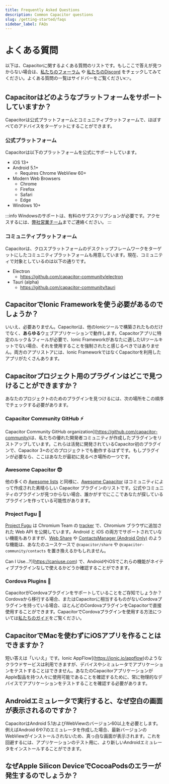 ```yaml
---
title: Frequently Asked Questions
description: Common Capacitor questions
slug: /getting-started/faqs
sidebar_label: FAQs
---
```


# よくある質問

以下は、Capacitorに関するよくある質問のリストです。もしここで答えが見つからない場合は、[私たちのフォーラム](https://forum.ionicframework.com) や [私たちのDiscord](https://ionic.link/discord) をチェックしてみてください。よくある質問の一覧はサイドバーをご覧ください👉。

## Capacitorはどのようなプラットフォームをサポートしていますか？

Capacitorは公式プラットフォームとコミュニティプラットフォームで、ほぼすべてのアドバイスをターゲットにすることができます。

### 公式プラットフォーム

Capacitorは以下のプラットフォームを公式にサポートしています。
- iOS 13+
- Android 5.1+
  - Requires Chrome WebView 60+
- Modern Web Browsers
  - Chrome
  - Firefox
  - Safari
  - Edge
- Windows 10+

:::info
Windowsのサポートは、有料のサブスクリプションが必要です。アクセスするには、[弊社営業チーム](https://ionic.io/contact/sales)までご連絡ください。
:::

### コミュニティプラットフォーム

Capacitorは、クロスプラットフォームのデスクトップフレームワークをターゲットにしたコミュニティプラットフォームも用意しています。現在、コミュニティで対象としているのは以下の通りです。
- Electron
  - https://github.com/capacitor-community/electron
- Tauri (alpha)
  - https://github.com/capacitor-community/tauri


## CapacitorでIonic Frameworkを使う必要があるのでしょうか？

いいえ、必要ありません。Capacitorは、他のIonicツールで構築されたものだけでなく、**あらゆる**ウェブアプリケーションで動作します。Capacitorアプリに特定のルック＆フィールが必要で、Ionic Frameworkがあなたに適したUIツールキットでない場合、それを使用することを強制されたと感じるべきではありません。両方のアプリストアには、Ionic FrameworkではなくCapacitorを利用したアプリがたくさんあります。

## Capacitorプロジェクト用のプラグインはどこで見つけることができますか？

あなたのプロジェクトのためのプラグインを見つけるには、次の場所をこの順序でチェックする必要があります。

### Capacitor Community GitHub ⚡

Capacitor Community GitHub organization](https://github.com/capacitor-community)は、私たちの優れた開発者コミュニティが作成したプラグインをリストアップしています。これらは活発に開発されているCapacitor初のプラグインで、Capacitor 3+のどのプロジェクトでも動作するはずです。もしプラグインが必要なら、ここはあなたが最初に見るべき場所の一つです。

### Awesome Capacitor 😎

他の多くの [Awesome lists](https://github.com/sindresorhus/awesome) と同様に、[Awesome Capacitor](https://github.com/riderx/awesome-capacitor) はコミュニティによって作成された素晴らしい Capacitor プラグインのリストです。公式やコミュニティのプラグインが見つからない場合、誰かがすでにここであなたが探しているプラグインを作っている可能性があります。

### Project Fugu 🐡

[Project Fugu](https://www.chromium.org/teams/web-capabilities-fugu/) は Chromium Team の [tracker](https://fugu-tracker.web.app/#shipped) で、Chromium ブラウザに追加された Web API を公開しています。Android と iOS の両方でサポートされていない機能もありますが、[Web Share](https://developer.mozilla.org/en-US/docs/Web/API/Web_Share_API) や [ContactsManager (Android Only)](https://developer.mozilla.org/en-US/docs/Web/API/ContactsManager) のような機能は、あなたのユースケースで `@capacitor/share` や `@capacitor-community/contacts` を置き換えるかもしれません。

Can I Use...?](https://caniuse.com) で、AndroidやiOSでこれらの機能がネイティブプラグインなしで使えるかどうか確認することができます。

### Cordova Plugins 🔌

CapacitorがCordovaプラグインをサポートしていることをご存知でしょうか？Cordovaから移行する場合、またはCapacitorに相当するものがないCordovaプラグインを持っている場合、ほとんどのCordovaプラグインをCapacitorで直接使用することができます。CapacitorでCordovaプラグインを使用する方法については[私たちのガイド](https://capacitorjs.com/docs/plugins/cordova)をご覧ください。

## CapacitorでMacを使わずにiOSアプリを作ることはできますか？

短い答えは「いいえ」です。Ionic AppFlow](https://ionic.io/appflow)のようなクラウドサービスは利用できますが、デバイスやシミュレータでアプリケーションをテストすることはできません。あなたのCapacitorアプリケーションがApple製品を持つ人々に使用可能であることを確認するために、常に物理的なデバイスでアプリケーションをテストすることを確認する必要があります。

## Androidエミュレータで実行すると、なぜ空白の画面が表示されるのですか？

CapacitorはAndroid 5.1およびWebViewのバージョン60以上を必要とします。例えばAndroid 6や7のエミュレータを作成した場合、最新バージョンのWebViewがインストールされないため、真っ白な画面が表示されます。これを回避するには、アプリケーションのテスト用に、より新しいAndroidエミュレータをインストールすることができます。

## なぜApple Silicon DeviceでCocoaPodsのエラーが発生するのでしょうか？


